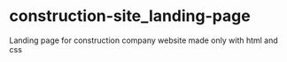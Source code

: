 # construction-site_landing-page
Landing page for construction company website made only with html and css
